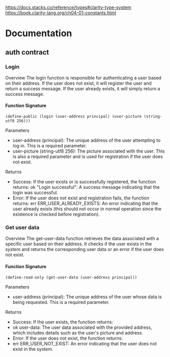 https://docs.stacks.co/reference/types#clarity-type-system
https://book.clarity-lang.org/ch04-01-constants.html


# Documentation

## auth contract

### Login 

Overview
The login function is responsible for authenticating a user based on their address. If the user does not exist, it will register the user and return a success message. If the user already exists, it will simply return a success message.

#### Function Signature

```
(define-public (login (user-address principal) (user-picture (string-utf8 256)))
```

Parameters
- user-address (principal): The unique address of the user attempting to log in. This is a required parameter.
- user-picture (string-utf8 256): The picture associated with the user. This is also a required parameter and is used for registration if the user does not exist.

Returns

- Success: If the user exists or is successfully registered, the function returns:
ok "Login successful": A success message indicating that the login was successful.
- Error: If the user does not exist and registration fails, the function returns:
err ERR_USER_ALREADY_EXISTS: An error indicating that the user already exists (this should not occur in normal operation since the existence is checked before registration).


### Get user data

Overview
The get-user-data function retrieves the data associated with a specific user based on their address. It checks if the user exists in the system and returns the corresponding user data or an error if the user does not exist.

#### Function Signature

```
(define-read-only (get-user-data (user-address principal))
```

Parameters
- user-address (principal): The unique address of the user whose data is being requested. This is a required parameter.

Returns
- Success: If the user exists, the function returns:
- ok user-data: The user data associated with the provided address, which includes details such as the user's picture and address.
- Error: If the user does not exist, the function returns:
- err ERR_USER_NOT_EXIST: An error indicating that the user does not exist in the system.